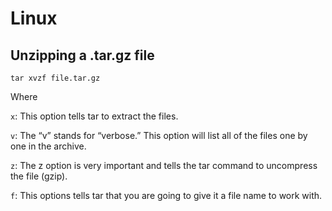 # Linux

## Unzipping a .tar.gz file

```
tar xvzf file.tar.gz
```

Where

`x`: This option tells tar to extract the files.

`v`: The “v” stands for “verbose.” This option will list all of the files one by one in the archive.

`z`: The z option is very important and tells the tar command to uncompress the file (gzip).

`f`: This options tells tar that you are going to give it a file name to work with.